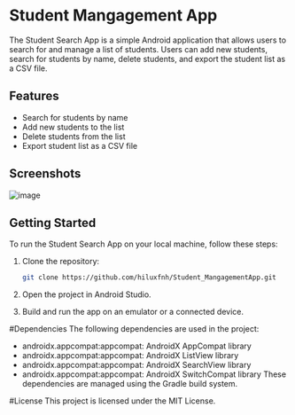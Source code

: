 ﻿# Student Mangagement App

The Student Search App is a simple Android application that allows users to search for and manage a list of students. Users can add new students, search for students by name, delete students, and export the student list as a CSV file.

## Features

- Search for students by name
- Add new students to the list
- Delete students from the list
- Export student list as a CSV file

## Screenshots

![image](https://github.com/hiluxfnh/Student_MangagementApp/assets/103578226/79bb2925-cc2c-40e6-af63-bc93e470fdb3)


## Getting Started

To run the Student Search App on your local machine, follow these steps:

1. Clone the repository:

   ```bash
   git clone https://github.com/hiluxfnh/Student_MangagementApp.git
   ```
2. Open the project in Android Studio.

3. Build and run the app on an emulator or a connected device.

#Dependencies
The following dependencies are used in the project:

- androidx.appcompat:appcompat: AndroidX AppCompat library
- androidx.appcompat:appcompat: AndroidX ListView library
- androidx.appcompat:appcompat: AndroidX SearchView library
- androidx.appcompat:appcompat: AndroidX SwitchCompat library
These dependencies are managed using the Gradle build system.

#License
This project is licensed under the MIT License.
